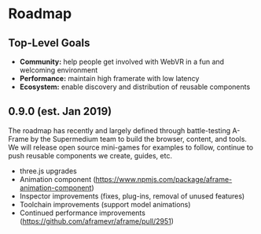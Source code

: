 # Roadmap

## Top-Level Goals

- **Community:** help people get involved with WebVR in a fun and welcoming environment
- **Performance:** maintain high framerate with low latency
- **Ecosystem:** enable discovery and distribution of reusable components

## 0.9.0 (est. Jan 2019)

The roadmap has recently and largely defined through battle-testing A-Frame by
the Supermedium team to build the browser, content, and tools. We will release
open source mini-games for examples to follow, continue to push reusable
components we create, guides, etc.

- three.js upgrades
- Animation component (https://www.npmjs.com/package/aframe-animation-component)
- Inspector improvements (fixes, plug-ins, removal of unused features)
- Toolchain improvements (support model animations)
- Continued performance improvements (https://github.com/aframevr/aframe/pull/2951)
